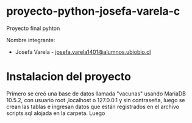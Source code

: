 # proyecto-python-josefa-varela-c
Proyecto final pyhton

Nombre integrante: 
* Josefa Varela  - josefa.varela1401@alumnos.ubiobio.cl

# Instalacion del proyecto

Primero se creó una base de datos llamada "vacunas" usando MariaDB 10.5.2, con usuario root ,localhost o 127.0.0.1 y sin contraseña, luego se crean las tablas e ingresan datos que están registrados en el archivo scripts.sql alojada en la carpeta.
Luego 